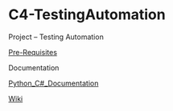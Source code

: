 # C4-TestingAutomation

Project – Testing Automation

[Pre-Requisites](Pre-Requisites.md)

Documentation

[Python_C#_Documentation](P-c#-Documentation.md)

[Wiki](Wiki.md)
